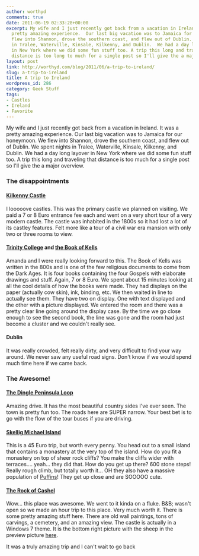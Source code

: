 ```yaml
---
author: worthyd
comments: true
date: 2011-06-19 02:33:28+00:00
excerpt: My wife and I just recently got back from a vacation in Ireland. It was a
  pretty amazing experience.  Our last big vacation was to Jamaica for our honeymoon.  We
  flew into Shannon, drove the southern coast, and flew out of Dublin.  We spent nights
  in Tralee, Waterville, Kinsale, Kilkenny, and Dublin.  We had a day long layover
  in New York where we did some fun stuff too. A trip this long and traveling that
  distance is too long to much for a single post so I'll give the a major overview.
layout: post
link: http://worthyd.com/blog/2011/06/a-trip-to-ireland/
slug: a-trip-to-ireland
title: A trip to Ireland
wordpress_id: 286
category: Geek Stuff 
tags:
- Castles
- Ireland
- Favorite
---
```


My wife and I just recently got back from a vacation in Ireland. It was a pretty amazing experience.  Our last big vacation was to Jamaica for our honeymoon.  We flew into Shannon, drove the southern coast, and flew out of Dublin.  We spent nights in Tralee, Waterville, Kinsale, Kilkenny, and Dublin.  We had a day long layover in New York where we did some fun stuff too. A trip this long and traveling that distance is too much for a single post so I'll give the a major overview.
<!-- more -->


### The disappointments




#### [Kilkenny Castle](http://en.wikipedia.org/wiki/Kilkenny_Castle)


I looooove castles. This was the primary castle we planned on visiting. We paid a 7 or 8 Euro entrance fee each and went on a very short tour of a very modern castle.   The castle was inhabited in the 1800s so it had lost a lot of its castley features. Felt more like a tour of a civil war era mansion with only two or three rooms to view.



#### [Trinity College](http://en.wikipedia.org/wiki/Trinity_College,_Dublin) and [the Book of Kells](http://en.wikipedia.org/wiki/Book_of_Kells)


Amanda and I were really looking forward to this. The Book of Kells was written in the 800s and is one of the few religious documents to come from the Dark Ages.  It is four books containing the four Gospels with elaborate drawings and stuff.  Again, 7 or 8 Euro.  We spent about 15 minutes looking at all the cool details of how the books were made.  They had displays on the paper (actually cow skin), ink, binding, etc.  We then waited in line to actually see them. They have two on display. One with text displayed and the other with a picture displayed. We entered the room and there was a pretty clear line going around the display case. By the time we go close enough to see the second book, the line was gone and the room had just become a cluster and we couldn't really see.



#### Dublin


It was really crowded, felt really dirty, and very difficult to find your way around. We never saw any useful road signs.  Don't know if we would spend much time here if we came back.



### The Awesome!




#### [The Dingle Peninsula Loop](http://en.wikipedia.org/wiki/Dingle_Peninsula)


Amazing drive. It has the most beautiful country sides I've ever seen. The town is pretty fun too.  The roads here are SUPER narrow.  Your best bet is to go with the flow of the tour buses if you are driving.



#### [Skellig Michael Island](http://en.wikipedia.org/wiki/Skellig_Michael)


This is a 45 Euro trip, but worth every penny.  You head out to a small island that contains a monastery at the very top of the island.  How do you fit a monastery on top of sheer rock cliffs? You make the cliffs wider with terraces.... yeah... they did that. How do you get up there? 600 stone steps!  Really rough climb, but totally worth it... OH they also have a massive population of [Puffins](http://en.wikipedia.org/wiki/Puffin)!  They get up close and are SOOOOO cute.



#### [The Rock of Cashel](http://en.wikipedia.org/wiki/Rock_of_Cashel)


Wow... this place was awesome. We went to it kinda on a fluke. B&B; wasn't open so we made an hour trip to this place. Very much worth it.  There is some pretty amazing stuff here. There are old wall paintings, tons of carvings, a cemetery, and an amazing view.  The castle is actually in a Windows 7 theme. It is the bottom right picture with the sheep in the preview picture [here](http://www.howtogeek.com/news/add-historic-elegance-to-your-desktop-with-castles-of-europe-theme-for-windows-7/5318/).

It was a truly amazing trip and I can't wait to go back
